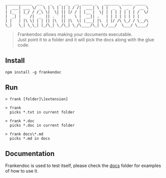 ```
____________  ___   _   _  _   __ _____ _   _______ _____ _____ 
|  ___| ___ \/ _ \ | \ | || | / /|  ___| \ | |  _  \  _  /  __ \
| |_  | |_/ / /_\ \|  \| || |/ / | |__ |  \| | | | | | | | /  \/
|  _| |    /|  _  || . ` ||    \ |  __|| . ` | | | | | | | |    
| |   | |\ \| | | || |\  || |\  \| |___| |\  | |/ /\ \_/ / \__/\
\_|   \_| \_\_| |_/\_| \_/\_| \_/\____/\_| \_/___/  \___/ \____/
```

> Frankendoc allows making your documents executable.   
> Just point it to a folder and it will pick the docs along with the glue code.  

## Install
```
npm install -g frankendoc
```

## Run
```
> frank [folder]\[extension]

> frank
  picks *.txt in current folder

> frank *.doc
  picks *.doc in current folder

> frank docs\*.md
  picks *.md in docs
```

## Documentation
Frankendoc is used to test itself, please check the [docs](https://github.com/limadelic/frankendoc/tree/master/docs) folder for examples of how to use it.